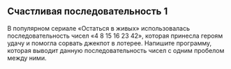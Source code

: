 ## Счастливая последовательность 1

В популярном сериале «Остаться в живых» использовалась последовательность чисел «4 8 15 16 23 42»,
которая принесла героям удачу и помогла сорвать джекпот в лотерее.
Напишите программу, которая выводит данную последовательность чисел с одним пробелом между ними.